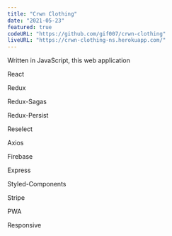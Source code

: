 ```yaml
---
title: "Crwn Clothing"
date: "2021-05-23"
featured: true
codeURL: "https://github.com/gif007/crwn-clothing"
liveURL: "https://crwn-clothing-ns.herokuapp.com/"
---
```

Written in JavaScript, this web application

React

Redux

Redux-Sagas

Redux-Persist

Reselect

Axios

Firebase

Express

Styled-Components

Stripe

PWA

Responsive